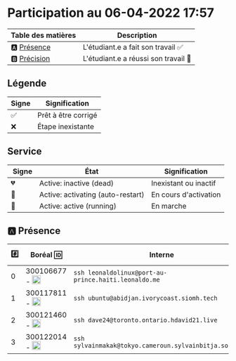 # Participation au 06-04-2022 17:57

| Table des matières            | Description                                             |
|-------------------------------|---------------------------------------------------------|
| :a: [Présence](#a-présence)   | L'étudiant.e a fait son travail    :white_check_mark:   |
| :b: [Précision](#b-précision) | L'étudiant.e a réussi son travail  :tada:               |

## Légende

| Signe              | Signification                 |
|--------------------|-------------------------------|
| :white_check_mark: | Prêt à être corrigé           |
| :x:                | Étape inexistante             |

## Service

| Signe           | État                              | Signification                 |
|-----------------|-----------------------------------|-------------------------------|
| :broken_heart:    | Active: inactive (dead)           | Inexistant ou inactif         |
| :orange_heart: | Active: activating (auto-restart) | En cours d'activation         |
| :green_heart:  | Active: active (running)          | En marche                     |

## :a: Présence

|:hash:| Boréal :id: | Interne | ssh | :whale: Docker | :droplet: Kubelet | :minidisc: iSCSI |:dvd: LV        |
|------|-------------|---------|-----|----------------|-------------------|------------------|----------------|
| 0 | 300106677 - <image src='https://avatars0.githubusercontent.com/u/71027895?s=460&v=4' width=20 height=20></image> | `ssh leonaldolinux@port-au-prince.haiti.leonaldo.me` | :white_check_mark: | :green_heart: | :broken_heart: | :broken_heart: | :white_check_mark: |
| 1 | 300117811 - <image src='https://avatars0.githubusercontent.com/u/71027809?s=460&v=4' width=20 height=20></image> | `ssh ubuntu@abidjan.ivorycoast.siomh.tech` | :x: | :x: | :x: | :x: | :x: | :x: |
| 2 | 300121460 - <image src='https://avatars0.githubusercontent.com/u/71027883?s=460&v=4' width=20 height=20></image> | `ssh dave24@toronto.ontario.hdavid21.live` | :x: | :x: | :x: | :x: | :x: | :x: |
| 3 | 300122014 - <image src='https://avatars0.githubusercontent.com/u/71392439?s=460&v=4' width=20 height=20></image> | `ssh sylvainmakak@tokyo.cameroun.sylvainbitja.software` | :white_check_mark: | :green_heart: | :broken_heart: | :broken_heart: | :white_check_mark: |
